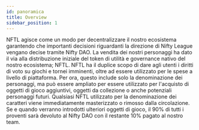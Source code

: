 ```yaml
---
id: panoramica
title: Overview
sidebar_position: 1
---
```


NFTL agisce come un modo per decentralizzare il nostro ecosistema garantendo che importanti decisioni riguardanti la direzione di Nifty League vengano decise tramite Nifty DAO. La vendita dei nostri personaggi ha dato il via alla distribuzione iniziale del token di utilità e governance nativo del nostro ecosistema; NFTL. NFTL ha il duplice scopo di dare agli utenti i diritti di voto su giochi e tornei imminenti, oltre ad essere utilizzato per le spese a livello di piattaforma. Per ora, questo include solo la denominazione dei personaggi, ma può essere ampliato per essere utilizzato per l'acquisto di oggetti di gioco aggiuntivi, oggetti da collezione o anche potenziali personaggi futuri. Qualsiasi NFTL utilizzato per la denominazione dei caratteri viene immediatamente masterizzato o rimosso dalla circolazione. Se e quando verranno introdotti ulteriori oggetti di gioco, il 90% di tutti i proventi sarà devoluto al Nifty DAO con il restante 10% pagato al nostro team.
